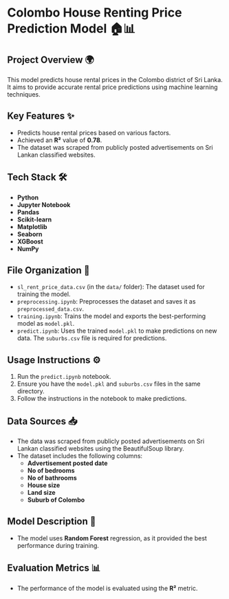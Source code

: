 # Colombo House Renting Price Prediction Model 🏠📊

## Project Overview 🌍
This model predicts house rental prices in the Colombo district of Sri Lanka. It aims to provide accurate rental price predictions using machine learning techniques.

## Key Features ✨
- Predicts house rental prices based on various factors.
- Achieved an **R²** value of **0.78**.
- The dataset was scraped from publicly posted advertisements on Sri Lankan classified websites.

## Tech Stack 🛠️
- **Python**
- **Jupyter Notebook**
- **Pandas**
- **Scikit-learn**
- **Matplotlib**
- **Seaborn**
- **XGBoost**
- **NumPy**

## File Organization 📂
- `sl_rent_price_data.csv` (in the `data/` folder): The dataset used for training the model.
- `preprocessing.ipynb`: Preprocesses the dataset and saves it as `preprocessed_data.csv`.
- `training.ipynb`: Trains the model and exports the best-performing model as `model.pkl`.
- `predict.ipynb`: Uses the trained `model.pkl` to make predictions on new data. The `suburbs.csv` file is required for predictions.

## Usage Instructions ⚙️
1. Run the `predict.ipynb` notebook.
2. Ensure you have the `model.pkl` and `suburbs.csv` files in the same directory.
3. Follow the instructions in the notebook to make predictions.

## Data Sources 📥
- The data was scraped from publicly posted advertisements on Sri Lankan classified websites using the BeautifulSoup library.
- The dataset includes the following columns:
  - **Advertisement posted date**
  - **No of bedrooms**
  - **No of bathrooms**
  - **House size**
  - **Land size**
  - **Suburb of Colombo**

## Model Description 🤖
- The model uses **Random Forest** regression, as it provided the best performance during training.

## Evaluation Metrics 📊
- The performance of the model is evaluated using the **R²** metric.
